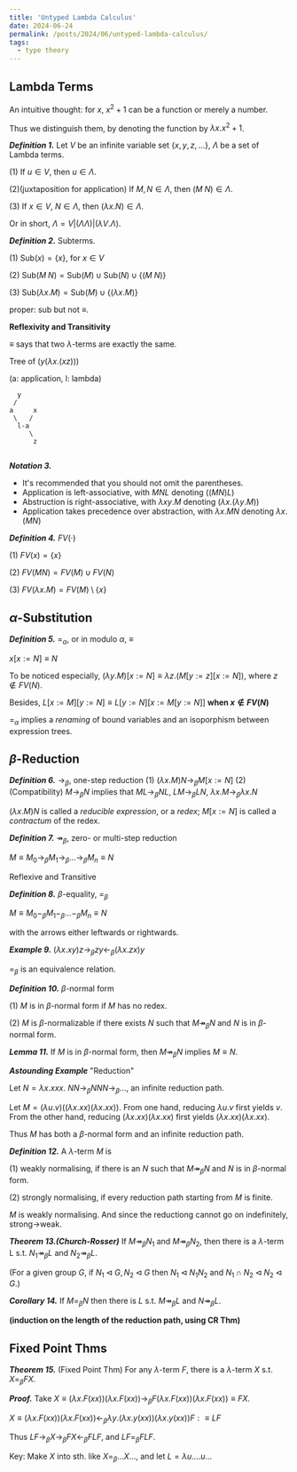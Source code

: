 ```yaml
---
title: 'Untyped Lambda Calculus'
date: 2024-06-24
permalink: /posts/2024/06/untyped-lambda-calculus/
tags:
  - type theory
---
```


## Lambda Terms

An intuitive thought: for $x$, $x^2+1$ can be a function or merely a number.

Thus we distinguish them, by denoting the function by $\lambda x.x^2+1$.

***Definition 1.*** Let $V$ be an infinite variable set $\{x,y,z,\dots\}$, $\Lambda$ be a set of Lambda terms.

(1) If $u\in V$, then $u\in \Lambda$. 

(2)(juxtaposition for application) If $M,N\in \Lambda$, then $(M\;N)\in\Lambda$.

(3) If $x\in V$, $N\in \Lambda$, then $(\lambda x.N)\in\Lambda$.

Or in short, $\Lambda=V|(\Lambda\Lambda)|(\lambda V.\Lambda)$.

***Definition 2.*** Subterms.

(1) $\text{Sub}(x)=\{x\}$, for $x\in V$

(2) $\text{Sub}(M\;N)=\text{Sub}(M)\cup\text{Sub}(N)\cup\{(M\;N)\}$

(3) $\text{Sub}(\lambda x.M)=\text{Sub}(M)\cup\{(\lambda x.M)\}$

proper: sub but not $\equiv$.

**Reflexivity and Transitivity**

$\equiv$ says that two $\lambda$-terms are exactly the same.

Tree of $(y(\lambda x.(xz)))$

(a: application, l: lambda)

```
  y
 /
a     x
 \   /
  l-a
     \
      z
   

```

***Notation 3.***

- It's recommended that you should not omit the parentheses.
- Application is left-associative, with $MNL$ denoting $((MN)L)$
- Abstruction is right-associative, with $\lambda xy.M$ denoting $(\lambda x.(\lambda y.M))$
- Application takes precedence over abstraction, with $\lambda x. MN$ denoting $\lambda x.(MN)$

***Definition 4.*** $FV(·)$
  
  (1) $FV(x)=\{x\}$
  
  (2) $FV(MN)=FV(M)\cup FV(N)$
  
  (3) $FV(\lambda x.M)=FV(M)\setminus\{x\}$


## $\alpha$-Substitution

***Definition 5.*** $=_\alpha$, or in modulo $\alpha$, $\equiv$

$x[x:=N]\equiv N$

To be noticed especially, $(\lambda y.M)[x:=N]\equiv\lambda z.(M[y:=z][x:=N])$, where $z\notin FV(N)$.

Besides, $L[x:=M][y:=N]\equiv L[y:=N][x:=M[y:=N]]$ **when $x\notin FV(N)$**

$=_\alpha$ implies a *renaming* of bound variables and an isoporphism between expression trees.

## $\beta$-Reduction

***Definition 6.*** $\to_\beta$, one-step reduction
(1) $(\lambda x.M)N\to_\beta M[x:=N]$
(2) (Compatibility) $M\to_\beta N$ implies that $ML\to_\beta NL$, $LM\to_\beta LN$, $\lambda x.M\to_\beta\lambda x.N$

$(\lambda x.M)N$ is called a *reducible expression*, or a *redex*; $M[x:=N]$ is called a *contractum* of the redex.

***Definition 7.*** $\twoheadrightarrow_{\beta}$, zero- or multi-step reduction

$M\equiv M_0\to_\beta M_1\to_\beta\dots\to_\beta M_n\equiv N$

Reflexive and Transitive

***Definition 8.*** $\beta$-equality, $=_\beta$

$M\equiv M_0-_\beta M_1-_\beta\dots-_\beta M_n\equiv N$

with the arrows either leftwards or rightwards.

***Example 9.*** $(\lambda x.xy)z\to_\beta zy\leftarrow_\beta (\lambda x.zx)y$

$=_\beta$ is an equivalence relation.

***Definition 10.*** $\beta$-normal form

(1) $M$ is in $\beta$-normal form if $M$ has no redex.

(2) $M$ is $\beta$-normalizable if there exists $N$ such that $M\twoheadrightarrow_\beta N$ and $N$ is in $\beta$-normal form.

***Lemma 11.*** If $M$ is in $\beta$-normal form, then $M\twoheadrightarrow_\beta N$ implies $M\equiv N$.

***Astounding Example*** "Reduction"

Let $N=\lambda x.xxx$. $NN\to_\beta NNN\to_\beta\dots$, an infinite reduction path.

Let $M=(\lambda u.v)((\lambda x.xx)(\lambda x.xx))$.
From one hand, reducing $\lambda u.v$ first yields $v$.
From the other hand, reducing $(\lambda x.xx)(\lambda x.xx)$ first yields $(\lambda x.xx)(\lambda x.xx)$.

Thus $M$ has both a $\beta$-normal form and an infinite reduction path.

***Definition 12.*** A $\lambda$-term $M$ is

(1) weakly normalising, if there is an $N$ such that $M\twoheadrightarrow_\beta N$ and $N$ is in $\beta$-normal form.

(2) strongly normalising, if every reduction path starting from $M$ is finite.

$M$ is weakly normalising. And since the reductiong cannot go on indefinitely, strong->weak.

***Theorem 13.(Church-Rosser)*** If $M\twoheadrightarrow_\beta N_1$ and $M\twoheadrightarrow_\beta N_2$, then
there is a $\lambda$-term L s.t. $N_1\twoheadrightarrow_\beta L$ and $N_2\twoheadrightarrow_\beta L$.

(For a given group $G$, if $N_1\lhd G,N_2\lhd G$ then $N_1\lhd N_1N_2$ and $N_1\cap N_2\lhd N_2\lhd G$.)

***Corollary 14.*** If $M=_\beta N$ then there is $L$ s.t. $M\twoheadrightarrow_\beta L$ and $N\twoheadrightarrow_\beta L$.

**(induction on the length of the reduction path, using CR Thm)**

## Fixed Point Thms

***Theorem 15.*** (Fixed Point Thm) For any $\lambda$-term $F$, there is a $\lambda$-term $X$ s.t. $X=_\beta FX$.

***Proof.*** Take $X\equiv(\lambda x.F(xx))(\lambda x.F(xx))\to_\beta F(\lambda x.F(xx))(\lambda x.F(xx))\equiv FX$.

$X\equiv(\lambda x.F(xx))(\lambda x.F(xx))\leftarrow_\beta \lambda y.(\lambda x.y(xx))(\lambda x.y(xx))F:\equiv LF$

Thus $LF\to_\beta X\to_\beta FX\leftarrow_\beta FLF$, and $LF=_\beta FLF$.

Key: Make $X$ into sth. like $X=_\beta\dots X\dots$, and let $L=\lambda u.\dots u\dots$

